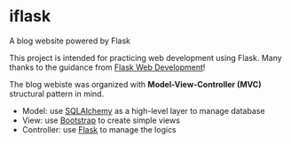 # iflask
A blog website powered by Flask

This project is intended for practicing web development using Flask. Many thanks to the guidance from [Flask Web Development](https://www.flaskbook.com/)!

The blog webiste was organized with **Model-View-Controller (MVC)** structural pattern in mind.
* Model: use [SQLAlchemy](http://flask-sqlalchemy.pocoo.org/2.3/) as a high-level layer to manage database
* View: use [Bootstrap](https://getbootstrap.com/) to create simple views
* Controller: use [Flask](http://flask.pocoo.org/) to manage the logics
